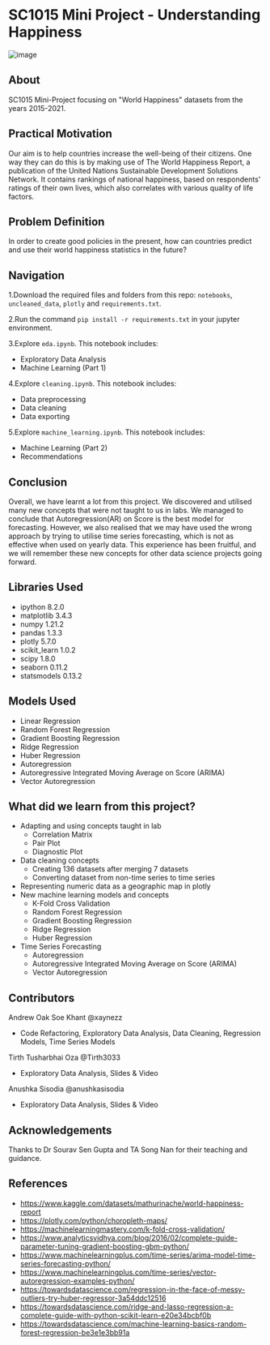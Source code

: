 # SC1015 Mini Project - Understanding Happiness
![image](https://user-images.githubusercontent.com/91424179/164915541-5272a8eb-802a-4cb0-9013-9490d1c69531.png)


## About
SC1015 Mini-Project focusing on "World Happiness" datasets from the years 2015-2021.

## Practical Motivation
Our aim is to help countries increase the well-being of their citizens. One way they can do this is by making use of The World Happiness Report, a publication of the United Nations Sustainable Development Solutions Network. It contains rankings of national happiness, based on respondents' ratings of their own lives, which also correlates with various quality of life factors. 

## Problem Definition
In order to create good policies in the present, how can countries predict and use their world happiness statistics in the future?

## Navigation
1.Download the required files and folders from this repo: `notebooks`, `uncleaned_data`, `plotly` and `requirements.txt`.

2.Run the command `pip install -r requirements.txt` in your jupyter environment.

3.Explore `eda.ipynb`. This notebook includes:
  - Exploratory Data Analysis
  - Machine Learning (Part 1) 
  
4.Explore `cleaning.ipynb`. This notebook includes:
  - Data preprocessing
  - Data cleaning
  - Data exporting
  
5.Explore `machine_learning.ipynb`. This notebook includes:
  - Machine Learning (Part 2)
  - Recommendations

## Conclusion

Overall, we have learnt a lot from this project. We discovered and utilised many new concepts that were not taught to us in labs. We managed to conclude that Autoregression(AR) on Score is the best model for forecasting. However, we also realised that we may have used the wrong approach by trying to utilise time series forecasting, which is not as effective when used on yearly data. This experience has been fruitful, and we will remember these new concepts for other data science projects going forward.

## Libraries Used
- ipython 8.2.0
- matplotlib 3.4.3
- numpy 1.21.2
- pandas 1.3.3
- plotly 5.7.0
- scikit_learn 1.0.2
- scipy 1.8.0
- seaborn 0.11.2
- statsmodels 0.13.2

## Models Used
- Linear Regression
- Random Forest Regression
- Gradient Boosting Regression
- Ridge Regression
- Huber Regression
- Autoregression
- Autoregressive Integrated Moving Average on Score (ARIMA)
- Vector Autoregression

## What did we learn from this project?
- Adapting and using concepts taught in lab
  - Correlation Matrix
  - Pair Plot
  - Diagnostic Plot
- Data cleaning concepts
  - Creating 136 datasets after merging 7 datasets
  - Converting dataset from non-time series to time series 
- Representing numeric data as a geographic map in plotly
- New machine learning models and concepts
  - K-Fold Cross Validation
  - Random Forest Regression
  - Gradient Boosting Regression
  - Ridge Regression
  - Huber Regression
- Time Series Forecasting
  - Autoregression
  - Autoregressive Integrated Moving Average on Score (ARIMA)
  - Vector Autoregression


## Contributors
Andrew Oak Soe Khant @xaynezz 
  - Code Refactoring, Exploratory Data Analysis, Data Cleaning, Regression Models, Time Series Models

Tirth Tusharbhai Oza @Tirth3033 
  - Exploratory Data Analysis, Slides & Video

Anushka Sisodia @anushkasisodia  
  - Exploratory Data Analysis, Slides & Video

## Acknowledgements
Thanks to Dr Sourav Sen Gupta and TA Song Nan for their teaching and guidance.

## References
- <https://www.kaggle.com/datasets/mathurinache/world-happiness-report>
- <https://plotly.com/python/choropleth-maps/>
- <https://machinelearningmastery.com/k-fold-cross-validation/>
- <https://www.analyticsvidhya.com/blog/2016/02/complete-guide-parameter-tuning-gradient-boosting-gbm-python/>
- <https://www.machinelearningplus.com/time-series/arima-model-time-series-forecasting-python/>
- <https://www.machinelearningplus.com/time-series/vector-autoregression-examples-python/>
- <https://towardsdatascience.com/regression-in-the-face-of-messy-outliers-try-huber-regressor-3a54ddc12516>
- <https://towardsdatascience.com/ridge-and-lasso-regression-a-complete-guide-with-python-scikit-learn-e20e34bcbf0b>
- <https://towardsdatascience.com/machine-learning-basics-random-forest-regression-be3e1e3bb91a>
